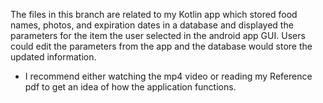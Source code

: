 The files in this branch are related to my Kotlin app which stored food names, photos, and expiration dates in a database and displayed the parameters for the item the user selected in the android app GUI. Users could edit the parameters from the app and the database would store the updated information.

- I recommend either watching the mp4 video or reading my Reference pdf to get an idea of how the application functions.

<!---
rdrp108/rdrp108 is a ✨ special ✨ repository because its `README.md` (this file) appears on your GitHub profile.
You can click the Preview link to take a look at your changes.
--->
